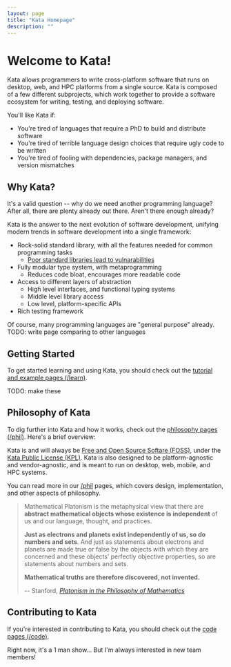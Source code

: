 ```yaml
---
layout: page
title: "Kata Homepage"
description: ""
---
```


# Welcome to Kata!

Kata allows programmers to write cross-platform software that runs on desktop, web, and HPC platforms from a single source. Kata is composed of a few different subprojects, which work together to provide a software ecosystem for writing, testing, and deploying software. 

You'll like Kata if:

  * You're tired of languages that require a PhD to build and distribute software
  * You're tired of terrible language design choices that require ugly code to be written
  * You're tired of fooling with dependencies, package managers, and version mismatches

## Why Kata?

It's a valid question -- why do we need another programming language? After all, there are plenty already out there. Aren't there enough already?

Kata is the answer to the next evolution of software development, unifying modern trends in software development into a single framework: 

  * Rock-solid standard library, with all the features needed for common programming tasks
    * [Poor standard libraries lead to vulnarabilities](https://qz.com/646467/how-one-programmer-broke-the-internet-by-deleting-a-tiny-piece-of-code/)
  * Fully modular type system, with metaprogramming
    * Reduces code bloat, encourages more readable code
  * Access to different layers of abstraction
    * High level interfaces, and functional typing systems
    * Middle level library access
    * Low level, platform-specific APIs
  * Rich testing framework

Of course, many programming languages are "general purpose" already. TODO: write page comparing to other languages

## Getting Started

To get started learning and using Kata, you should check out the [tutorial and example pages (/learn)](/learn).

TODO: make these

## Philosophy of Kata

To dig further into Kata and how it works, check out the [philosophy pages (/phil)](/phil). Here's a brief overview:

Kata is and will always be [Free and Open Source Softare (FOSS)](https://en.wikipedia.org/wiki/Free_and_open-source_software), under the [Kata Public License (KPL)](/kpl). Kata is also designed to be platform-agnostic and vendor-agnostic, and is meant to run on desktop, web, mobile, and HPC systems.

You can read more in our [/phil](/phil) pages, which covers design, implementation, and other aspects of philosophy.

> Mathematical Platonism is the metaphysical view that there are **abstract mathematical objects whose existence is independent** of us and our language, thought, and practices. 
> 
> **Just as electrons and planets exist independently of us, so do numbers and sets**. And just as statements about electrons and planets are made true or false by the objects with which they are concerned and these objects’ perfectly objective properties, so are statements about numbers and sets. 
>
> **Mathematical truths are therefore discovered, not invented.**
>
> -- Stanford, [*Platonism in the Philosophy of Mathematics*](https://plato.stanford.edu/entries/platonism-mathematics/)


## Contributing to Kata

If you're interested in contributing to Kata, you should check out the [code pages (/code)](/code).

Right now, it's a 1 man show... But I'm always interested in new team members!


